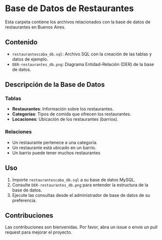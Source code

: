 # Base de Datos de Restaurantes

Esta carpeta contiene los archivos relacionados con la base de datos de restaurantes en Buenos Aires.

## Contenido

- `restaurantescaba_db.sql`: Archivo SQL con la creación de las tablas y datos de ejemplo.
- `DER-restaurantes_db.png`: Diagrama Entidad-Relación (DER) de la base de datos.

## Descripción de la Base de Datos

### Tablas

- **Restaurantes**: Información sobre los restaurantes.
- **Categorías**: Tipos de comida que ofrecen los restaurantes.
- **Locaciones**: Ubicación de los restaurantes (barrios).

### Relaciones

- Un restaurante pertenece a una categoría.
- Un restaurante está ubicado en un barrio.
- Un barrio puede tener muchos restaurantes

## Uso

1. Importe `restaurantescaba_db.sql` a su base de datos MySQL.
2. Consulte `DER-restaurantes_db.png` para entender la estructura de la base de datos.
3. Ejecute las consultas desde el administrador de base de datos de su preferencia.

## Contribuciones

Las contribuciones son bienvenidas. Por favor, abra un issue o envíe un pull request para mejorar el proyecto.
